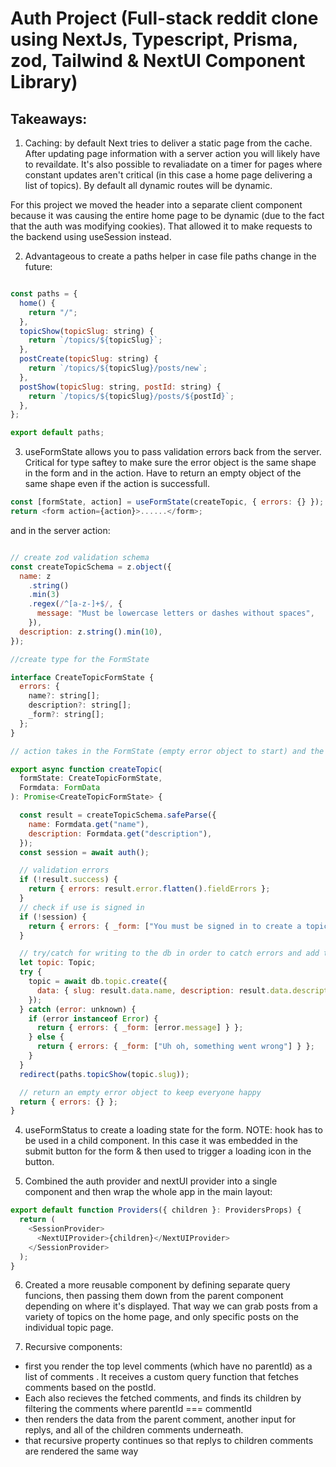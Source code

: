 # Auth Project (Full-stack reddit clone using NextJs, Typescript, Prisma, zod, Tailwind & NextUI Component Library)

## Takeaways:

1. Caching: by default Next tries to deliver a static page from the cache. After updating page information with a server action you will likely have to revaildate. It's also possible to revaliadate on a timer for pages where constant updates aren't critical (in this case a home page delivering a list of topics). By default all dynamic routes will be dynamic.

For this project we moved the header into a separate client component because it was causing the entire home page to be dynamic (due to the fact that the auth was modifying cookies). That allowed it to make requests to the backend using useSession instead.

2. Advantageous to create a paths helper in case file paths change in the future:

```js

const paths = {
  home() {
    return "/";
  },
  topicShow(topicSlug: string) {
    return `/topics/${topicSlug}`;
  },
  postCreate(topicSlug: string) {
    return `/topics/${topicSlug}/posts/new`;
  },
  postShow(topicSlug: string, postId: string) {
    return `/topics/${topicSlug}/posts/${postId}`;
  },
};

export default paths;

```

3. useFormState allows you to pass validation errors back from the server. Critical for type saftey to make sure the error object is the same shape in the form and in the action. Have to return an empty object of the same shape even if the action is successfull.

```js
const [formState, action] = useFormState(createTopic, { errors: {} });
return <form action={action}>......</form>;
```

and in the server action:

```js

// create zod validation schema
const createTopicSchema = z.object({
  name: z
    .string()
    .min(3)
    .regex(/^[a-z-]+$/, {
      message: "Must be lowercase letters or dashes without spaces",
    }),
  description: z.string().min(10),
});

//create type for the FormState

interface CreateTopicFormState {
  errors: {
    name?: string[];
    description?: string[];
    _form?: string[];
  };
}

// action takes in the FormState (empty error object to start) and the FormData and returns a promise with the same shape

export async function createTopic(
  formState: CreateTopicFormState,
  Formdata: FormData
): Promise<CreateTopicFormState> {

  const result = createTopicSchema.safeParse({
    name: Formdata.get("name"),
    description: Formdata.get("description"),
  });
  const session = await auth();

  // validation errors
  if (!result.success) {
    return { errors: result.error.flatten().fieldErrors };
  }
  // check if use is signed in
  if (!session) {
    return { errors: { _form: ["You must be signed in to create a topic"] } };
  }

  // try/catch for writing to the db in order to catch errors and add them to the same form
  let topic: Topic;
  try {
    topic = await db.topic.create({
      data: { slug: result.data.name, description: result.data.description },
    });
  } catch (error: unknown) {
    if (error instanceof Error) {
      return { errors: { _form: [error.message] } };
    } else {
      return { errors: { _form: ["Uh oh, something went wrong"] } };
    }
  }
  redirect(paths.topicShow(topic.slug));

  // return an empty error object to keep everyone happy
  return { errors: {} };
}
```

4. useFormStatus to create a loading state for the form. NOTE: hook has to be used in a child component. In this case it was embedded in the submit button for the form & then used to trigger a loading icon in the button.

5. Combined the auth provider and nextUI provider into a single component and then wrap the whole app in the main layout:

```js
export default function Providers({ children }: ProvidersProps) {
  return (
    <SessionProvider>
      <NextUIProvider>{children}</NextUIProvider>
    </SessionProvider>
  );
}
```

6. Created a more reusable <PostList/> component by defining separate query funcions, then passing them down from the parent component depending on where it's displayed. That way we can grab posts from a variety of topics on the home page, and only specific posts on the individual topic page.

7. Recursive components:

- first you render the top level comments (which have no parentId) as a list of comments <CommentList/>. It receives a custom query function that fetches comments based on the postId.
- Each <CommentShow /> also recieves the fetched comments, and finds its children by filtering the comments where parentId === commentId
- <CommentShow /> then renders the data from the parent comment, another input for replys, and all of the children comments underneath.
- that recursive property continues so that replys to children comments are rendered the same way
